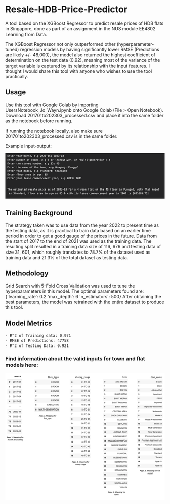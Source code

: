 # Resale-HDB-Price-Predictor

A tool based on the XGBoost Regressor to predict resale prices of HDB flats in Singapore, done as part of an assignment in the NUS module EE4802 Learning from Data. 

The XGBoost Regressor not only outperformed other (hyperparameter-tuned) regression models by having significantly lower RMSE (Predictions are likely +/- 48,000), the model also returned the highest coefficient of determination on the test data (0.92), meaning most of the variance of the target variable is captured by its relationship with the input features. I thought I would share this tool with anyone who wishes to use the tool practically.

## Usage

Use this tool with Google Colab by importing UsersNotebook_Jo_Wayn.ipynb onto Google Colab (File > Open Notebook). Download 201701to202303_processed.csv and place it into the same folder as the notebook before running. 

If running the notebook locally, also make sure 201701to202303_processed.csv is in the same folder.

Example input-output:

![example](/example_input_output.png)

## Training Background

The strategy taken was to use data from the year 2022 to present time as the testing data, as it is practical to train data based on an earlier time period in order to get a good gauge of the prices in the future. Data from the start of 2017 to the end of 2021 was used as the training data. The resulting split resulted in a training data size of 116, 676 and testing data of size 31, 601, which roughly translates to 78.7% of the dataset used as training data and 21.3% of the total dataset as testing data.

## Methodology

Grid Search with 5-Fold Cross Validation was used to tune the hyperparameters in this model. The optimal parameters found are:
{'learning_rate': 0.2 'max_depth': 6 'n_estimators': 500}
After obtaining the best parameters, the model was retrained with the entire dataset to produce this tool. 

## Model Metrics

```
- R^2 of Training data: 0.971
- RMSE of Predictions: 47758 
- R^2 of Testing Data: 0.921
```
### Find information about the valid inputs for town and flat models here:

![inputs](/valid_inputs.png)
